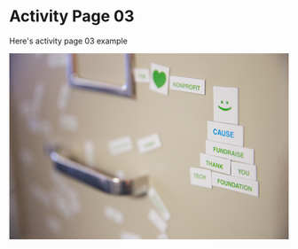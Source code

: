 # Activity Page 03

Here's activity page 03 example

![ActivityImage03](https://raw.githubusercontent.com/Vas-MSFT/building-solutions-with-dft/main/LabImages/ActivityImage03.png)
